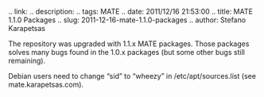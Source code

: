 .. link: 
.. description: 
.. tags: MATE
.. date: 2011/12/16 21:53:00
.. title: MATE 1.1.0 Packages
.. slug: 2011-12-16-mate-1.1.0-packages
.. author: Stefano Karapetsas

The repository was upgraded with 1.1.x MATE packages. Those packages solves
many bugs found in the 1.0.x packages (but some other bugs still remaining).

Debian users need to change “sid” to “wheezy” in /etc/apt/sources.list
(see mate.karapetsas.com).
